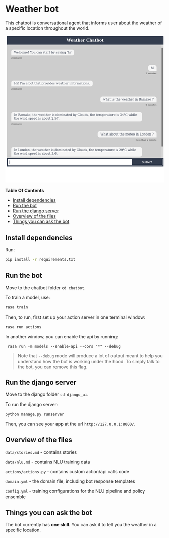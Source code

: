 # Weather bot

This chatbot is conversational agent that informs user about the weather of a specific location throughout the world.

![image](./bot_conversation.png)

<!-- START doctoc generated TOC please keep comment here to allow auto update -->
<!-- DON'T EDIT THIS SECTION, INSTEAD RE-RUN doctoc TO UPDATE -->
**Table Of Contents**

- [Install dependencies](#install-dependencies)
- [Run the bot](#run-the-bot)
- [Run the django server](#run-the-django-server)
- [Overview of the files](#overview-of-the-files)
- [Things you can ask the bot](#things-you-can-ask-the-bot)

<!-- END doctoc generated TOC please keep comment here to allow auto update -->

## Install dependencies

Run:
```bash
pip install -r requirements.txt
```

## Run the bot

Move to the chatbot folder `cd chatbot`.

To train a model, use:
```bash
rasa train
```

Then, to run, first set up your action server in one terminal window:
```bash
rasa run actions
```

In another window, you can enable the api by running:
```
 rasa run -m models --enable-api --cors "*" --debug 
```

> Note that `--debug` mode will produce a lot of output meant to help you understand how the bot is working under the hood. To simply talk to the bot, you can remove this flag.


## Run the django server

Move to the django folder `cd django_ui`.

To run the django server:
```bash
python manage.py runserver
```

Then, you can see your app at the url `http://127.0.0.1:8000/`.

## Overview of the files

`data/stories.md` - contains stories

`data/nlu.md` - contains NLU training data

`actions/actions.py` - contains custom action/api calls code

`domain.yml`         - the domain file, including bot response templates

`config.yml`         - training configurations for the NLU pipeline and policy ensemble

## Things you can ask the bot

The bot currently has __one skill__. You can ask it to tell you the weather in a specific location.

